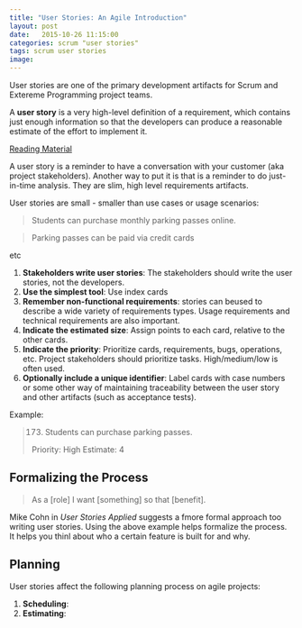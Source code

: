 ```yaml
---
title: "User Stories: An Agile Introduction"
layout: post
date:   2015-10-26 11:15:00
categories: scrum "user stories"
tags: scrum user stories
image:
---
```


User stories are one of the primary development artifacts for Scrum and Extereme Programming project teams.

A **user story** is a very high-level definition of a requirement, which contains just enough information so that the developers can produce a reasonable estimate of the effort to implement it.

[Reading Material](http://www.agilemodeling.com/artifacts/userStory.htm)

A user story is a reminder to have a conversation with your customer (aka project stakeholders). Another way to put it is that is a reminder to do just-in-time analysis. They are slim, high level requirements artifacts.

User stories are small - smaller than use cases or usage scenarios:

> Students can purchase monthly parking passes online.

> Parking passes can be paid via credit cards

etc


1. **Stakeholders write user stories**: The stakeholders should write the user stories, not the developers.
2. **Use the simplest tool**: Use index cards
3. **Remember non-functional requirements**: stories can beused to describe a wide variety of requirements types. Usage requirements and technical requirements are also important.
4. **Indicate the estimated size**: Assign points to each card, relative to the other cards.
5. **Indicate the priority**: Prioritize cards, requirements, bugs, operations, etc. Project stakeholders should prioritize tasks. High/medium/low is often used.
6. **Optionally include a unique identifier**: Label cards with case numbers or some other way of maintaining traceability between the user story and other artifacts (such as acceptance tests).

Example:

> 173. Students can purchase parking passes.
>
> Priority: High
> Estimate: 4

## Formalizing the Process

> As a [role] I want [something] so that [benefit].

Mike Cohn in *User Stories Applied* suggests a fmore formal approach too writing user stories. Using the above example helps formalize the process. It helps you thinl about who a certain feature is built for and why. 

## Planning

User stories affect the following planning process on agile projects:

1. **Scheduling**: 
2. **Estimating**:
